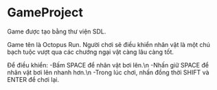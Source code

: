 # GameProject
Game được tạo bằng thư viện SDL.

Game tên là Octopus Run. Người chơi sẽ điều khiển nhân vật là một chú bạch tuộc vượt qua các chướng ngại vật càng lâu càng tốt.

Để điều khiển:
-Bấm SPACE để nhân vật bơi lên.\n
-Nhấn giữ SPACE để nhân vật bơi lên nhanh hơn.\n
-Trong lúc chơi, nhấn đồng thời SHIFT và ENTER để chơi lại.
